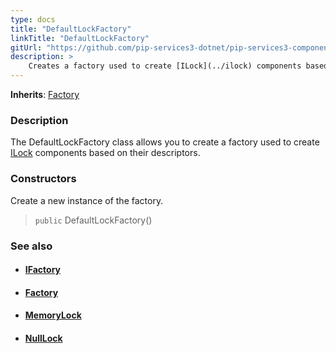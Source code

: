 ```yaml
---
type: docs
title: "DefaultLockFactory"
linkTitle: "DefaultLockFactory"
gitUrl: "https://github.com/pip-services3-dotnet/pip-services3-components-dotnet"
description: >
    Creates a factory used to create [ILock](../ilock) components based on their descriptors.
---
```


**Inherits**: [Factory](../../build/factory)

### Description

The DefaultLockFactory class allows you to create a factory used to create [ILock](../ilock) components based on their descriptors.

### Constructors
Create a new instance of the factory.

> `public` DefaultLockFactory()


### See also
- #### [IFactory](../../build/ifactory)
- #### [Factory](../../build/factory)
- #### [MemoryLock](../memory_lock)
- #### [NullLock](../null_lock)

